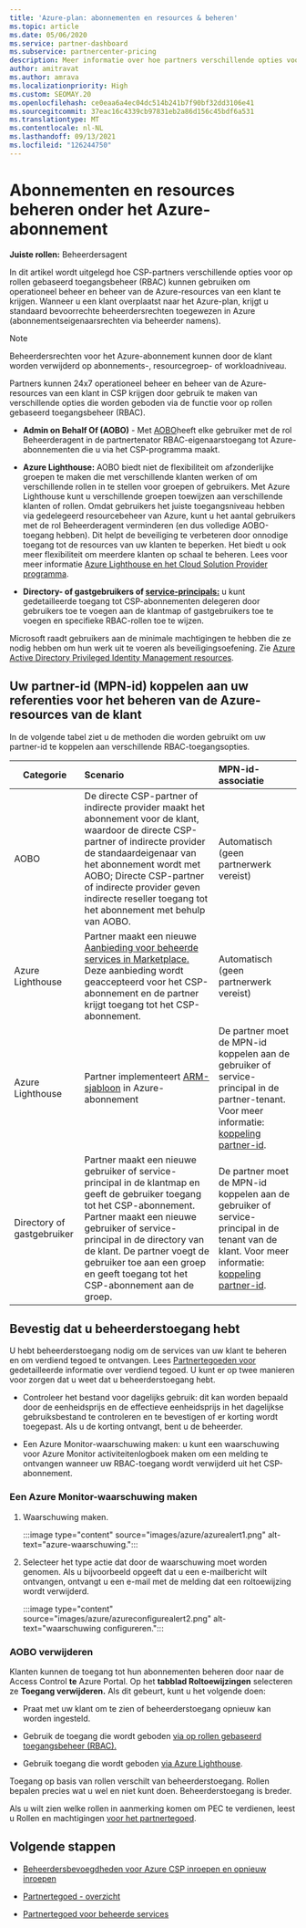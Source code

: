 ```yaml
---
title: 'Azure-plan: abonnementen en resources & beheren'
ms.topic: article
ms.date: 05/06/2020
ms.service: partner-dashboard
ms.subservice: partnercenter-pricing
description: Meer informatie over hoe partners verschillende opties voor op rollen gebaseerd toegangsbeheer (RBAC) kunnen gebruiken om operationeel beheer en beheer van de Azure-resources van een klant te krijgen.
author: amitravat
ms.author: amrava
ms.localizationpriority: High
ms.custom: SEOMAY.20
ms.openlocfilehash: ce0eaa6a4ec04dc514b241b7f90bf32dd3106e41
ms.sourcegitcommit: 37eac16c4339cb97831eb2a86d156c45bdf6a531
ms.translationtype: MT
ms.contentlocale: nl-NL
ms.lasthandoff: 09/13/2021
ms.locfileid: "126244750"
---
```

# <a name="manage-subscriptions-and-resources-under-the-azure-plan"></a>Abonnementen en resources beheren onder het Azure-abonnement

**Juiste rollen:** Beheerdersagent


In dit artikel wordt uitgelegd hoe CSP-partners verschillende opties voor op rollen gebaseerd toegangsbeheer (RBAC) kunnen gebruiken om operationeel beheer en beheer van de Azure-resources van een klant te krijgen. Wanneer u een klant overplaatst naar het Azure-plan, krijgt u standaard bevoorrechte beheerdersrechten toegewezen in Azure (abonnementseigenaarsrechten via beheerder namens).

 > [!NOTE]
 > Beheerdersrechten voor het Azure-abonnement kunnen door de klant worden verwijderd op abonnements-, resourcegroep- of workloadniveau. 

 Partners kunnen 24x7 operationeel beheer en beheer van de Azure-resources van een klant in CSP krijgen door gebruik te maken van verschillende opties die worden geboden via de functie voor op rollen gebaseerd toegangsbeheer (RBAC). 

- **Admin on Behalf Of (AOBO)** - Met [AOBO](https://channel9.msdn.com/Series/cspdev/Module-11-Admin-On-Behalf-Of-AOBO)heeft elke gebruiker met de rol Beheerderagent in de partnertenator RBAC-eigenaarstoegang tot Azure-abonnementen die u via het CSP-programma maakt.

- **Azure Lighthouse:** AOBO biedt niet de flexibiliteit om afzonderlijke groepen te maken die met verschillende klanten werken of om verschillende rollen in te stellen voor groepen of gebruikers. Met Azure Lighthouse kunt u verschillende groepen toewijzen aan verschillende klanten of rollen. Omdat gebruikers het juiste toegangsniveau hebben via gedelegeerd resourcebeheer van Azure, kunt u het aantal gebruikers met de rol Beheerderagent verminderen (en dus volledige AOBO-toegang hebben). Dit helpt de beveiliging te verbeteren door onnodige toegang tot de resources van uw klanten te beperken. Het biedt u ook meer flexibiliteit om meerdere klanten op schaal te beheren. Lees voor meer informatie [Azure Lighthouse en het Cloud Solution Provider programma](/azure/lighthouse/concepts/cloud-solution-provider).

- **Directory- of gastgebruikers of [service-principals:](/azure/active-directory/develop/app-objects-and-service-principals)** u kunt gedetailleerde toegang tot CSP-abonnementen delegeren door gebruikers toe te voegen aan de klantmap of gastgebruikers toe te voegen en specifieke RBAC-rollen toe te wijzen.

Microsoft raadt gebruikers aan de minimale machtigingen te hebben die ze nodig hebben om hun werk uit te voeren als beveiligingsoefening. Zie [Azure Active Directory Privileged Identity Management resources](/azure/active-directory/privileged-identity-management/pim-configure).

## <a name="link-your-partner-id-mpn-id-to-your-credentials-for-managing-customers-azure-resources"></a>Uw partner-id (MPN-id) koppelen aan uw referenties voor het beheren van de Azure-resources van de klant

In de volgende tabel ziet u de methoden die worden gebruikt om uw partner-id te koppelen aan verschillende RBAC-toegangsopties.

|**Categorie**   |**Scenario**   |**MPN-id-associatie**|
|-----------------|:------------------------|:------------------|
|AOBO   |De directe CSP-partner of indirecte provider maakt het abonnement voor de klant, waardoor de directe CSP-partner of indirecte provider de standaardeigenaar van het abonnement wordt met AOBO; Directe CSP-partner of indirecte provider geven indirecte reseller toegang tot het abonnement met behulp van AOBO.|Automatisch (geen partnerwerk vereist)|
|Azure Lighthouse|Partner maakt een nieuwe [Aanbieding voor beheerde services in Marketplace.](/azure/lighthouse/concepts/managed-services-offers) Deze aanbieding wordt geaccepteerd voor het CSP-abonnement en de partner krijgt toegang tot het CSP-abonnement.|Automatisch (geen partnerwerk vereist)|
|Azure Lighthouse|Partner implementeert [ARM-sjabloon](/azure/lighthouse/how-to/onboard-customer) in Azure-abonnement|De partner moet de MPN-id koppelen aan de gebruiker of service-principal in de partner-tenant. Voor meer informatie: [koppeling partner-id](/azure/billing/billing-partner-admin-link-started).|
|Directory of gastgebruiker|Partner maakt een nieuwe gebruiker of service-principal in de klantmap en geeft de gebruiker toegang tot het CSP-abonnement. Partner maakt een nieuwe gebruiker of service-principal in de directory van de klant. De partner voegt de gebruiker toe aan een groep en geeft toegang tot het CSP-abonnement aan de groep.|De partner moet de MPN-id koppelen aan de gebruiker of service-principal in de tenant van de klant. Voor meer informatie: [koppeling partner-id](/azure/billing/billing-partner-admin-link-started).|

## <a name="confirm-that-you-have-admin-access"></a>Bevestig dat u beheerderstoegang hebt

U hebt beheerderstoegang nodig om de services van uw klant te beheren en om verdiend tegoed te ontvangen. Lees [Partnertegoeden voor](partner-earned-credit.md) gedetailleerde informatie over verdiend tegoed. U kunt er op twee manieren voor zorgen dat u weet dat u beheerderstoegang hebt.

- Controleer het bestand voor dagelijks gebruik: dit kan worden bepaald door de eenheidsprijs en de effectieve eenheidsprijs in het dagelijkse gebruiksbestand te controleren en te bevestigen of er korting wordt toegepast. Als u de korting ontvangt, bent u de beheerder.

- Een Azure Monitor-waarschuwing maken: u kunt een [](/azure/azure-monitor/platform/alerts-activity-log) waarschuwing voor Azure Monitor activiteitenlogboek maken om een melding te ontvangen wanneer uw RBAC-toegang wordt verwijderd uit het CSP-abonnement.

### <a name="create-an-azure-monitor-alert"></a>Een Azure Monitor-waarschuwing maken

1. Waarschuwing maken.

   :::image type="content" source="images/azure/azurealert1.png" alt-text="azure-waarschuwing.":::

2. Selecteer het type actie dat door de waarschuwing moet worden genomen. Als u bijvoorbeeld opgeeft dat u een e-mailbericht wilt ontvangen, ontvangt u een e-mail met de melding dat een roltoewijzing wordt verwijderd.

   :::image type="content" source="images/azure/azureconfigurealert2.png" alt-text="waarschuwing configureren.":::

### <a name="aobo-removal"></a>AOBO verwijderen

Klanten kunnen de toegang tot hun abonnementen beheren door naar de Access Control **te** Azure Portal. Op het **tabblad Roltoewijzingen** selecteren ze **Toegang verwijderen.** Als dit gebeurt, kunt u het volgende doen:

- Praat met uw klant om te zien of beheerderstoegang opnieuw kan worden ingesteld.

- Gebruik de toegang die wordt geboden [via op rollen gebaseerd toegangsbeheer (RBAC).](/azure/role-based-access-control/overview)

- Gebruik toegang die wordt geboden [via Azure Lighthouse](https://azure.microsoft.com/services/azure-lighthouse/).

Toegang op basis van rollen verschilt van beheerderstoegang. Rollen bepalen precies wat u wel en niet kunt doen. Beheerderstoegang is breder.

Als u wilt zien welke rollen in aanmerking komen om PEC te verdienen, leest u Rollen en machtigingen [voor het partnertegoed](https://query.prod.cms.rt.microsoft.com/cms/api/am/binary/RE3QuW2).

## <a name="next-steps"></a>Volgende stappen

- [Beheerdersbevoegdheden voor Azure CSP inroepen en opnieuw inroepen](revoke-reinstate-csp.md)

- [Partnertegoed - overzicht](partner-earned-credit.md)

- [Partnertegoed voor beheerde services](partner-earned-credit-explanation.md)